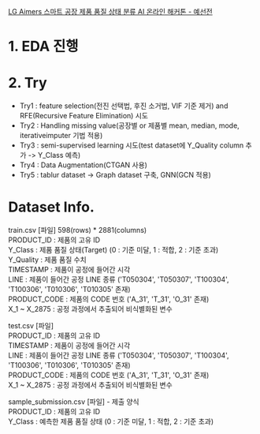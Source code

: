 [LG Aimers 스마트 공장 제품 품질 상태 분류 AI 온라인 해커톤 - 예선전](https://dacon.io/competitions/official/236055/overview/description)

# 1. EDA 진행
# 2. Try
  - Try1 : feature selection(전진 선택법, 후진 소거법, VIF 기준 제거) and RFE(Recursive Feature Elimination) 시도
  - Try2 : Handling missing value(공장별 or 제품별 mean, median, mode, iterativeimputer 기법 적용)
  - Try3 : semi-supervised learning 시도(test dataset에 Y_Quality column 추가 -> Y_Class 예측)
  - Try4 : Data Augmentation(CTGAN 사용)
  - Try5 : tablur dataset -> Graph dataset 구축, GNN(GCN 적용)
  
# Dataset Info.
train.csv [파일] 598(rows) * 2881(columns)  
PRODUCT_ID : 제품의 고유 ID  
Y_Class : 제품 품질 상태(Target) (0 : 기준 미달, 1 : 적합, 2 : 기준 초과)  
Y_Quality : 제품 품질 수치  
TIMESTAMP : 제품이 공정에 들어간 시각  
LINE : 제품이 들어간 공정 LINE 종류 ('T050304', 'T050307', 'T100304', 'T100306', 'T010306', 'T010305' 존재)  
PRODUCT_CODE : 제품의 CODE 번호 ('A_31', 'T_31', 'O_31' 존재)  
X_1 ~ X_2875 : 공정 과정에서 추출되어 비식별화된 변수  

test.csv [파일]  
PRODUCT_ID : 제품의 고유 ID  
TIMESTAMP : 제품이 공정에 들어간 시각  
LINE : 제품이 들어간 공정 LINE 종류 ('T050304', 'T050307', 'T100304', 'T100306', 'T010306', 'T010305' 존재)  
PRODUCT_CODE : 제품의 CODE 번호 ('A_31', 'T_31', 'O_31' 존재)  
X_1 ~ X_2875 : 공정 과정에서 추출되어 비식별화된 변수  

sample_submission.csv [파일] - 제출 양식  
PRODUCT_ID : 제품의 고유 ID  
Y_Class : 예측한 제품 품질 상태 (0 : 기준 미달, 1 : 적합, 2 : 기준 초과)  
